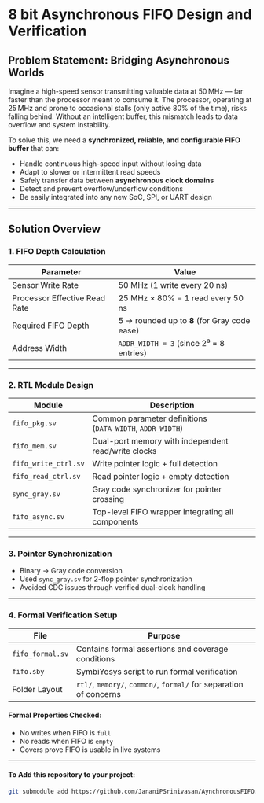 #  8 bit Asynchronous FIFO Design and Verification

##  Problem Statement: Bridging Asynchronous Worlds

Imagine a high-speed sensor transmitting valuable data at 50 MHz — far faster than the processor meant to consume it. The processor, operating at 25 MHz and prone to occasional stalls (only active 80% of the time), risks falling behind. Without an intelligent buffer, this mismatch leads to data overflow and system instability.

To solve this, we need a **synchronized, reliable, and configurable FIFO buffer** that can:
- Handle continuous high-speed input without losing data
- Adapt to slower or intermittent read speeds
- Safely transfer data between **asynchronous clock domains**
- Detect and prevent overflow/underflow conditions
- Be easily integrated into any new SoC, SPI, or UART design

---

## Solution Overview

### 1. FIFO Depth Calculation

| Parameter | Value |
|----------|-------|
| Sensor Write Rate | 50 MHz (1 write every 20 ns) |
| Processor Effective Read Rate | 25 MHz × 80% = 1 read every 50 ns |
| Required FIFO Depth | 5 → rounded up to **8** (for Gray code ease) |
| Address Width | `ADDR_WIDTH = 3` (since 2³ = 8 entries) |

---

### 2. RTL Module Design

| Module | Description |
|--------|-------------|
| `fifo_pkg.sv` | Common parameter definitions (`DATA_WIDTH`, `ADDR_WIDTH`) |
| `fifo_mem.sv` | Dual-port memory with independent read/write clocks |
| `fifo_write_ctrl.sv` | Write pointer logic + full detection |
| `fifo_read_ctrl.sv` | Read pointer logic + empty detection |
| `sync_gray.sv` | Gray code synchronizer for pointer crossing |
| `fifo_async.sv` | Top-level FIFO wrapper integrating all components |

---

### 3. Pointer Synchronization

- Binary → Gray code conversion
- Used `sync_gray.sv` for 2-flop pointer synchronization
- Avoided CDC issues through verified dual-clock handling

---

### 4. Formal Verification Setup

| File | Purpose |
|------|---------|
| `fifo_formal.sv` | Contains formal assertions and coverage conditions |
| `fifo.sby` | SymbiYosys script to run formal verification |
| Folder Layout | `rtl/`, `memory/`, `common/`, `formal/` for separation of concerns |

#### Formal Properties Checked:
- No writes when FIFO is `full`
- No reads when FIFO is `empty`
- Covers prove FIFO is usable in live systems

---

#### To Add this repository to your project:

```bash
git submodule add https://github.com/JananiPSrinivasan/AynchronousFIFO.git ip/async-fifo
